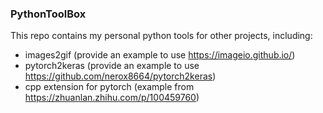 ### PythonToolBox

This repo contains my personal python tools for other projects, including:
* images2gif (provide an example to use https://imageio.github.io/)
* pytorch2keras (provide an example to use https://github.com/nerox8664/pytorch2keras)
* cpp extension for pytorch (example from https://zhuanlan.zhihu.com/p/100459760)
